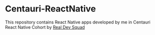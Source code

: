 # Centauri-ReactNative

This repository contains React Native apps developed by me in Centauri React Native Cohort by [Real Dev Squad](https://www.realdevsquad.com/)
